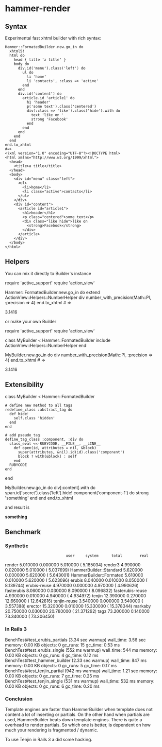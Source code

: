 # hammer-render

## Syntax

Experimental fast xhtml builder with rich syntax:

    Hammer::FormatedBuilder.new.go_in do
      xhtml5!
      html do
        head { title 'a title' }
        body do
          div.id('menu').class('left') do
            ul do
              li 'home'
              li 'contacts', :class => 'active'
            end
          end
          div.id('content') do
            article.id 'article1' do
              h1 'header'
              p('some text').class('centered')
              div(:class => 'like').class('hide').with do
                text 'like on '
                strong 'Facebook'
              end
            end
          end
        end
      end
    end.to_xhtml
    #=>
    <?xml version="1.0" encoding="UTF-8"?><!DOCTYPE html>
    <html xmlns="http://www.w3.org/1999/xhtml">
      <head>
        <title>a title</title>
      </head>
      <body>
        <div id="menu" class="left">
          <ul>
            <li>home</li>
            <li class="active">contacts</li>
          </ul>
        </div>
        <div id="content">
          <article id="article1">
            <h1>header</h1>
            <p class="centered">some text</p>
            <div class="like hide">like on
              <strong>Facebook</strong>
            </div>
          </article>
        </div>
      </body>
    </html>


## Helpers

You can mix it directly to Builder's instance

  require 'active_support'
  require 'action_view'

  Hammer::FormatedBuilder.new.go_in do
    extend ActionView::Helpers::NumberHelper
    div number_with_precision(Math::PI, :precision => 4)
  end.to_xhtml # => <div>3.1416</div>

or make your own Builder

  require 'active_support'
  require 'action_view'

  class MyBuilder < Hammer::FormatedBuilder
    include ActionView::Helpers::NumberHelper
  end

  MyBuilder.new.go_in do
    div number_with_precision(Math::PI, :precision => 4)
  end.to_xhtml # => <div>3.1416</div>

## Extensibility

  class MyBuilder < Hammer::FormatedBuilder

    # define new method to all tags
    redefine_class :abstract_tag do
      def hide!
        self.class 'hidden'
      end
    end

    # add pseudo tag
    define_tag_class :component, :div do
      class_eval <<-RUBYCODE, __FILE__, __LINE__
        def open(id, attributes = nil, &block)
          super(attributes, &nil).id(id).class('component')
          block ? with(&block) : self
        end
      RUBYCODE
    end
  end

  MyBuilder.new.go_in do
    div[:content].with do
      span.id('secret').class('left').hide!
      component('component-1') do
        strong 'something'
      end
    end
  end.to_xhtml

and result is

  <div id="content">
    <span id="secret" class="left hidden"></span>
    <div id="component-1" class="component">
      <strong>something</strong>
    </div>
  </div>


## Benchmark

### Synthetic

                                user     system      total        real
  render                    5.010000   0.000000   5.010000 (  5.185034)
  render3                   4.990000   0.020000   5.010000 (  5.037699)
  HammerBuilder::Standard   5.620000   0.000000   5.620000 (  5.643001)
  HammerBuilder::Formated   5.610000   0.010000   5.620000 (  5.623096)
  erubis                    8.040000   0.010000   8.050000 (  8.139744)
  erubis-reuse              4.970000   0.000000   4.970000 (  4.990626)
  fasterubis                8.060000   0.030000   8.090000 (  8.096832)
  fasterubis-reuse          4.930000   0.010000   4.940000 (  4.934972)
  tenjin                   12.390000   0.270000  12.660000 ( 12.642816)
  tenjin-reuse              3.540000   0.000000   3.540000 (  3.557388)
  erector                  15.320000   0.010000  15.330000 ( 15.378344)
  markaby                  20.750000   0.030000  20.780000 ( 21.371292)
  tagz                     73.200000   0.140000  73.340000 ( 73.306450)

### In Rails 3

  BenchTest#test_erubis_partials (3.34 sec warmup)
             wall_time: 3.56 sec
                memory: 0.00 KB
               objects: 0
               gc_runs: 15
               gc_time: 0.53 ms
  BenchTest#test_erubis_single (552 ms warmup)
             wall_time: 544 ms
                memory: 0.00 KB
               objects: 0
               gc_runs: 4
               gc_time: 0.12 ms
  BenchTest#test_hammer_builder (2.33 sec warmup)
             wall_time: 847 ms
                memory: 0.00 KB
               objects: 0
               gc_runs: 5
               gc_time: 0.17 ms
  BenchTest#test_tenjin_partial (942 ms warmup)
             wall_time: 1.21 sec
                memory: 0.00 KB
               objects: 0
               gc_runs: 7
               gc_time: 0.25 ms
  BenchTest#test_tenjin_single (531 ms warmup)
             wall_time: 532 ms
                memory: 0.00 KB
               objects: 0
               gc_runs: 6
               gc_time: 0.20 ms

### Conclusion

Template engines are faster than HammerBuilder when template does not content a lot of inserting or partials. On the
other hand when partials are used, HammerBuilder beats down template engines. There is quite a overhead to render partials.
So which one is better, is dependent on how much your rendering is fragmented / dynamic.

To use Tenjin in Rails 3 a did some hacking.
